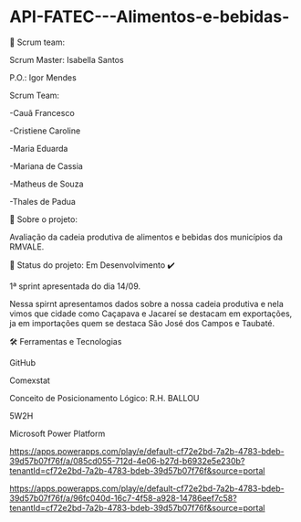 # API-FATEC---Alimentos-e-bebidas-

👥 Scrum team:

Scrum Master: Isabella Santos

P.O.: Igor Mendes

Scrum Team:

-Cauã Francesco

-Cristiene Caroline

-Maria Eduarda

-Mariana de Cassia

-Matheus de Souza

-Thales de Padua 

🔎 Sobre o projeto:

Avaliação da cadeia produtiva de alimentos e bebidas dos municípios da RMVALE.

📑 Status do projeto: Em Desenvolvimento ✔️

1ª sprint apresentada do dia 14/09.

Nessa spirnt apresentamos dados sobre a nossa cadeia produtiva e nela vimos que cidade como Caçapava e Jacareí se destacam em exportações, ja em importações quem se destaca São José dos Campos e Taubaté.

🛠️ Ferramentas e Tecnologias

GitHub

Comexstat

Conceito de Posicionamento Lógico: R.H. BALLOU

5W2H

Microsoft Power Platform

https://apps.powerapps.com/play/e/default-cf72e2bd-7a2b-4783-bdeb-39d57b07f76f/a/085cd055-712d-4e06-b27d-b6932e5e230b?tenantId=cf72e2bd-7a2b-4783-bdeb-39d57b07f76f&source=portal

https://apps.powerapps.com/play/e/default-cf72e2bd-7a2b-4783-bdeb-39d57b07f76f/a/96fc040d-16c7-4f58-a928-14786eef7c58?tenantId=cf72e2bd-7a2b-4783-bdeb-39d57b07f76f&source=portal

